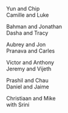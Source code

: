 Yun and Chip  
Camille and Luke  

Bahman and Jonathan  
Dasha and Tracy  

Aubrey and Jon  
Pranava and Carles  

Victor and Anthony  
Jeremy and Vijeth  

Prashil and Chau  
Daniel and Jaime  

Christiaan and Mike  
 with Srini  
  
